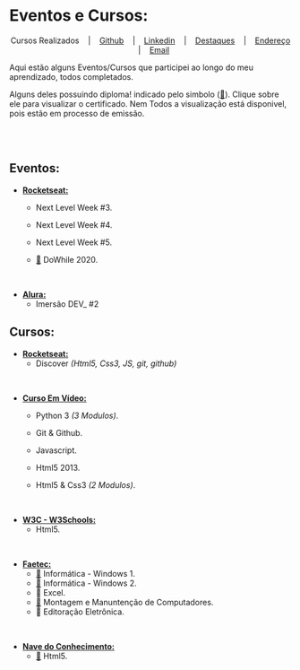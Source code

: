 
# Eventos e Cursos:

<p align="center">
  Cursos Realizados &nbsp;&nbsp;&nbsp;|&nbsp;&nbsp;&nbsp;
  <a href="https://github.com/DinowSauron">Github</a> &nbsp;&nbsp;&nbsp;|&nbsp;&nbsp;&nbsp;
  <a href="https://www.linkedin.com/in/luiz-claudio-cardoso/">Linkedin</a> &nbsp;&nbsp;&nbsp;|&nbsp;&nbsp;&nbsp;
  <a href="https://dinowsauron.github.io/">Destaques</a> &nbsp;&nbsp;&nbsp;|&nbsp;&nbsp;&nbsp;
  <a href="https://www.google.com.br/maps/place/Realengo,+Rio+de+Janeiro+-+RJ/@-22.8784762,-43.4730305,13z/data=!3m1!4b1!4m5!3m4!1s0x9961d6352b312f:0xdbcc937520fa83fc!8m2!3d-22.8786514!4d-43.4285152"
  title="Endereço aproximado"
  >Endereço</a> &nbsp;&nbsp;&nbsp;|&nbsp;&nbsp;&nbsp;
  <a href="mailto:luizclaudiocardoso@yahoo.com"
  title="LuizClaudioCardoso@gmail.com">Email</a>
</p>


<p>
    Aqui estão alguns Eventos/Cursos que participei ao longo do meu aprendizado, todos completados. 
</p>
<p>
    Alguns deles possuindo diploma! indicado pelo simbolo (<a href="#" title="Certificado">📜</a>). Clique sobre ele para visualizar o certificado.
    Nem Todos a visualização está disponivel, pois estão em processo de emissão.
</p>


<br>
<br>



## Eventos:

* [**Rocketseat:**](https://rocketseat.com.br/)
    * Next Level Week #3.
    * Next Level Week #4.
    * Next Level Week #5.

    * [📜](./Certificados/certificado-dowhile.pdf) DoWhile 2020.
<br>


* [**Alura:**](https://www.alura.com.br/)
    * Imersão DEV_ #2







## Cursos:

* [**Rocketseat:**](https://rocketseat.com.br/)
    * Discover *(Html5, Css3, JS, git, github)*
<br>

* [**Curso Em Vídeo:**](https://www.cursoemvideo.com/)
    * <p title="120 Hrs">Python 3 <em>(3 Modulos)</em>.</p>
    * <p title="20 Hrs">Git & Github.</p>
    * <p title="40 Hrs">Javascript.</p>
    * <p title="40 Hrs">Html5 2013.</p>
    * <p title="80 Hrs">Html5 & Css3 <em>(2 Modulos)</em>.</p>
<br>

* [**W3C - W3Schools:**](https://www.w3schools.com/)
    * Html5.
<br>

* [**Faetec:**](http://www.faetec.rj.gov.br/)
    * [📜](./Certificados/Certificado-Windows1.jpg) <span title="60 Hrs">Informática - Windows 1.</span>
    * [📜](./Certificados/Certificado-Windows2.jpg) <span title="60 Hrs">Informática - Windows 2.</span>
    * 📜 Excel.
    * [📜](./Certificados/Certificado-Montagem.jpg) <span title="160 Hrs"> Montagem e Manuntenção de Computadores.</span>
    * 📜 Editoração Eletrônica.
<br>    

* [**Nave do Conhecimento:**](https://navedoconhecimento.rio/)
    * [📜](./Certificados/certificado-nave-html.pdf) <span title="45 Hrs">Html5.</span>
<br>
